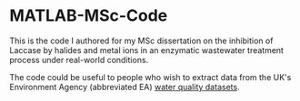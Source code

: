 # MATLAB-MSc-Code
This is the code I authored for my MSc dissertation on the inhibition of Laccase by halides and metal ions in an enzymatic wastewater treatment process under real-world conditions.

The code could be useful to people who wish to extract data from the UK's Environment Agency (abbreviated EA) [water quality datasets](https://environment.data.gov.uk/water-quality/view/download/new).
